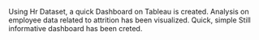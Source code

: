 Using Hr Dataset, a quick Dashboard on Tableau is created.
Analysis on employee data related to attrition has been visualized.
Quick, simple Still informative dashboard has been creted.
